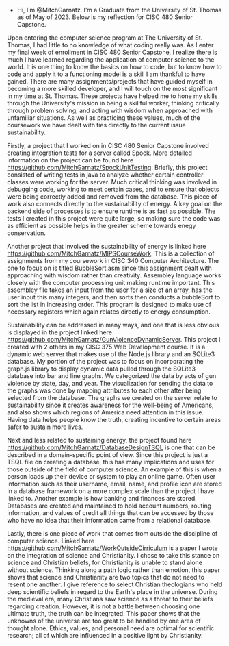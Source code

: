 - Hi, I’m @MitchGarnatz. I’m a Graduate from the University of St. Thomas as of May of 2023. Below is my reflection for CISC 480 Senior Capstone.

Upon entering the computer science program at The University of St. Thomas, I had little to no knowledge of what coding really was. As I enter my final week of enrollment in CISC 480 Senior Capstone, I realize there is much I have learned regarding the application of computer science to the world. It is one thing to know the basics on how to code, but to know how to code and apply it to a functioning model is a skill I am thankful to have gained. There are many assignments/projects that have guided myself in becoming a more skilled developer, and I will touch on the most significant in my time at St. Thomas. These projects have helped me to hone my skills through the University's mission in being a skillful worker, thinking critically through problem solving, and acting with wisdom when approached with unfamiliar situations. As well as practicing these values, much of the coursework we have dealt with ties directly to the current issue sustainability. 

Firstly, a project that I worked on in CISC 480 Senior Capstone involved creating integration tests for a server called Spock. More detailed information on the project can be found here https://github.com/MitchGarnatz/SpockUnitTesting. Briefly, this project consisted of writing tests in java to analyze whether certain controller classes were working for the server. Much critical thinking was involved in debugging code, working to meet certain cases, and to ensure that objects were being correctly added and removed from the database. This piece of work also connects directly to the sustainability of energy. A key goal on the backend side of processes is to ensure runtime is as fast as possible. The tests I created in this project were quite large, so making sure the code was as efficient as possible helps in the greater scheme towards enegy conservation. 

Another project that involved the sustainability of energy is linked here https://github.com/MitchGarnatz/MIPSCourseWork. This is a collection of assignments from my coursework in CISC 340 Computer Architecture. The one to focus on is titled BubbleSort.asm since this assignment dealt with approaching with wisdom rather than creativity. Assembley language works closely with the computer processing unit making runtime important. This assembley file takes an input from the user for a size of an array, has the user input this many integers, and then sorts then conducts a bubbleSort to sort the list in increasing order. This program is designed to make use of necessary registers which again relates directly to energy consumption. 

Sustainability can be addressed in many ways, and one that is less obvious is displayed in the project linked here https://github.com/MitchGarnatz/GunViolenceDynamicServer. This project I created with 2 others in my CISC 375 Web Development course. It is a dynamic web server that makes use of the Node.js library and an SQLite3 database. My portion of the project was to focus on incorporating the graph.js library to display dynamic data pulled through the SQLite3 database into bar and line graphs. We categorized the data by acts of gun violence by state, day, and year. The visualization for sending the data to the graphs was done by mapping attributes to each other after being selected from the database. The graphs we created on the server relate to sustainability since it creates awareness for the well-being of Americans, and also shows which regions of America need attention in this issue. Having data helps people know the truth, creating incentive to certain areas safer to sustain more lives. 

Next and less related to sustaining energy, the project found here https://github.com/MitchGarnatz/DatabaseDesignTSQL is one that can be described in a domain-specific point of view. Since this project is just a TSQL file on creating a database, this has many implications and uses for those outside of the field of computer science. An example of this is when a person loads up their device or system to play an online game. Often user information such as their username, email, name, and profile icon are stored in a database framework on a more complex scale than the project I have linked to. Another example is how banking and finances are stored. Databases are created and maintained to hold account numbers, routing information, and values of credit all things that can be accessed by those who have no idea that their information came from a relational database. 

Lastly, there is one piece of work that comes from outside the discipline of computer science. Linked here https://github.com/MitchGarnatz/WorkOutsideCirriculum is a paper I wrote on the integration of science and Christianity. I chose to take this stance on science and Christian beliefs, for Christianity is unable to stand alone without science. Thinking along a path logic rather than emotion, this paper shows that science and Christianity are two topics that do not need to resent one another. I give reference to select Christian theologians who held deep scientific beliefs in regard to the Earth's place in the universe. During the medieval era, many Christians saw science as a threat to their beliefs regarding creation. However, it is not a battle between choosing one ultimate truth, the truth can be integrated. This paper shows that the unknowns of the universe are too great to be handled by one area of thought alone. Ethics, values, and personal need are optimal for scientific research; all of which are influenced in a positive light by Christianity.
